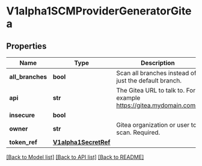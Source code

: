 # V1alpha1SCMProviderGeneratorGitea

## Properties
Name | Type | Description | Notes
------------ | ------------- | ------------- | -------------
**all_branches** | **bool** | Scan all branches instead of just the default branch. | [optional] 
**api** | **str** | The Gitea URL to talk to. For example https://gitea.mydomain.com/. | [optional] 
**insecure** | **bool** |  | [optional] 
**owner** | **str** | Gitea organization or user to scan. Required. | [optional] 
**token_ref** | [**V1alpha1SecretRef**](V1alpha1SecretRef.md) |  | [optional] 

[[Back to Model list]](../README.md#documentation-for-models) [[Back to API list]](../README.md#documentation-for-api-endpoints) [[Back to README]](../README.md)

